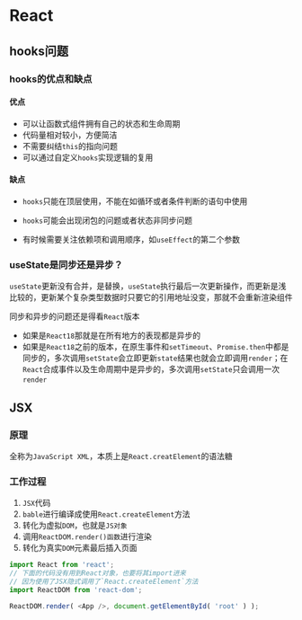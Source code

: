 # React

## hooks问题

### hooks的优点和缺点

#### 优点

- 可以让函数式组件拥有自己的状态和生命周期
- 代码量相对较小，方便简洁
- 不需要纠结`this`的指向问题
- 可以通过自定义`hooks`实现逻辑的复用

#### 缺点

- `hooks`只能在顶层使用，不能在如循环或者条件判断的语句中使用
- `hooks`可能会出现闭包的问题或者状态非同步问题

- 有时候需要关注依赖项和调用顺序，如`useEffect`的第二个参数

### useState是同步还是异步？

`useState`更新没有合并，是替换，`useState`执行最后一次更新操作，而更新是浅比较的，更新某个复杂类型数据时只要它的引用地址没变，那就不会重新渲染组件

同步和异步的问题还是得看`React`版本

- 如果是`React18`那就是在所有地方的表现都是异步的
- 如果是`React18`之前的版本，在原生事件和`setTimeout`、`Promise.then`中都是同步的，多次调用`setState`会立即更新`state`结果也就会立即调用`render`；在`React`合成事件以及生命周期中是异步的，多次调用`setState`只会调用一次`render`

## JSX

### 原理

全称为`JavaScript XML`，本质上是`React.creatElement`的语法糖

### 工作过程

1. `JSX`代码 
2. `bable`进行编译成使用`React.createElement`方法
3. 转化为虚拟`DOM`，也就是`JS对象`
4. 调用`ReactDOM.render()函数`进行渲染
5. 转化为真实`DOM`元素最后插入页面

```javascript
import React from 'react';   
// 下面的代码没有用到React对象，也要将其import进来
// 因为使用了JSX隐式调用了`React.createElement`方法
import ReactDOM from 'react-dom';

ReactDOM.render( <App />, document.getElementById( 'root' ) );
```

